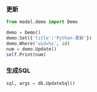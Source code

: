 ### 更新
```python
from model.demo import Demo

demo = Demo()
demo.Set({'title':'Python-更新'})
demo.Where('uid=%s', id)
num = demo.Update()
self.Print(num)
```

### 生成SQL
```python
sql, args = db.UpdateSql()
```